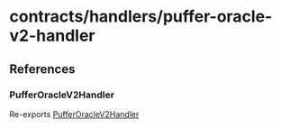 # contracts/handlers/puffer-oracle-v2-handler

## References

### PufferOracleV2Handler

Re-exports [PufferOracleV2Handler](puffer-oracle-v2-handler.md#pufferoraclev2handler)
